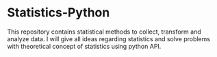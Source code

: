 # Statistics-Python
This repository contains statistical methods to collect, transform and analyze data. I will give all ideas regarding statistics and solve problems with theoretical concept of statistics using python API. 
